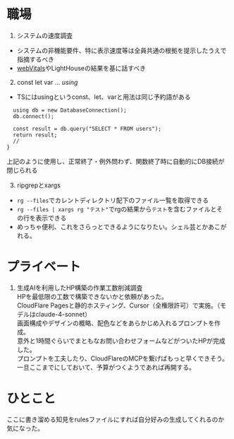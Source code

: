 # 職場
1. システムの速度調査  
 - システムの非機能要件、特に表示速度等は全員共通の根拠を提示したうえで指摘するべき  
 - [webVitals](https://developers-jp.googleblog.com/2020/05/web-vitals.html)やLightHouseの結果を基に話すべき  

2. const let var ... *using*  
 - TSにはusingというconst、let、varと用法は同じ予約語がある  
```async function fetchUserData() {
  using db = new DatabaseConnection();
  db.connect();
  
  const result = db.query("SELECT * FROM users");
  return result;
  // 
}
```
上記のように使用し、正常終了・例外問わず、関数終了時に自動的にDB接続が閉じられる  

3. ripgrepとxargs  
 - `rg --files`でカレントディレクトリ配下のファイル一覧を取得できる  
 - `rg --files | xargs rg "テスト"`でrgの結果から`テスト`を含むファイルとその行を表示できる  
 - めっちゃ便利、これをさらっとできるようになりたい。シェル芸とかあこがれる。  

# プライベート
1. 生成AIを利用したHP構築の作業工数削減調査  
HPを最低限の工数で構築できないかと依頼があった。  
CloudFlare Pagesと静的ホスティング、Cursor（全権限許可）で実施。（モデルはclaude-4-sonnet）  
画面構成やデザインの概略、配色などをあらかじめ入れるプロンプトを作成。  
意外と1時間ぐらいでまともなお問い合わせフォームなどがついたHPが完成した。  
プロンプトを工夫したり、CloudFlareのMCPを繋げばもっと早くできそう。  
一旦ここまでにしておいて、予算がつくようであれば再開する。 

# ひとこと  
ここに書き溜める知見をrulesファイルにすれば自分好みの生成してくれるのか気になった。  
